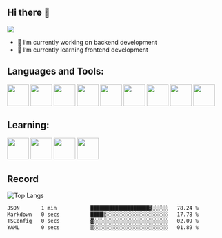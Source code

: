 ## Hi there 👋
![](https://pixel-profile.vercel.app/api/github-stats?username=JaylonGu&screen_effect=true&theme=monica)
- 🔭 I’m currently working on backend development
- 🌱 I’m currently learning frontend development

## Languages and Tools:
<code><img height="50" src="https://github.com/yurijserrano/Github-Profile-Readme-Logos/blob/master/programming%20languages/c.svg"></code>
<code><img height="50" src="https://github.com/yurijserrano/Github-Profile-Readme-Logos/blob/master/programming%20languages/c%2B%2B.svg"></code>
<code><img height="50" src="https://github.com/yurijserrano/Github-Profile-Readme-Logos/blob/master/programming%20languages/go.svg"></code>
<code><img height="50" src="https://github.com/yurijserrano/Github-Profile-Readme-Logos/blob/master/programming%20languages/python.svg"></code>
<code><img height="50" src="https://github.com/yurijserrano/Github-Profile-Readme-Logos/blob/master/programming%20languages/java.svg"></code>
<code><img height="50" src="https://github.com/yurijserrano/Github-Profile-Readme-Logos/blob/master/databases/mysql.svg"></code>
<code><img height="50" src="https://github.com/yurijserrano/Github-Profile-Readme-Logos/blob/master/databases/redis.svg"></code>
<code><img height="50" src="https://github.com/yurijserrano/Github-Profile-Readme-Logos/blob/master/cloud/docker.svg"></code>
<code><img height="50" src="https://github.com/yurijserrano/Github-Profile-Readme-Logos/blob/master/others/git.svg"></code>

## Learning:
<code><img height="50" src="https://github.com/yurijserrano/Github-Profile-Readme-Logos/blob/master/programming%20languages/rust.svg"></code>
<code><img height="50" src="https://github.com/yurijserrano/Github-Profile-Readme-Logos/blob/master/programming%20languages/javascript.svg"></code>
<code><img height="50" src="https://github.com/yurijserrano/Github-Profile-Readme-Logos/blob/master/programming%20languages/typescript.svg"></code>
<code><img height="50" src="https://github.com/yurijserrano/Github-Profile-Readme-Logos/blob/master/frameworks/react.svg"></code>

## Record
![Top Langs](https://github-readme-stats.vercel.app/api/top-langs/?username=JaylonGu)

<!--START_SECTION:waka-->

```txt
JSON       1 min           ███████████████████▓░░░░░   78.24 %
Markdown   0 secs          ████▒░░░░░░░░░░░░░░░░░░░░   17.78 %
TSConfig   0 secs          ▓░░░░░░░░░░░░░░░░░░░░░░░░   02.09 %
YAML       0 secs          ▒░░░░░░░░░░░░░░░░░░░░░░░░   01.89 %
```

<!--END_SECTION:waka-->

<!--
- 👯 I’m looking to collaborate on ...
- 🤔 I’m looking for help with ...
- 💬 Ask me about ...
- 📫 How to reach me: ...
- ⚡ Fun fact: ...
-->
